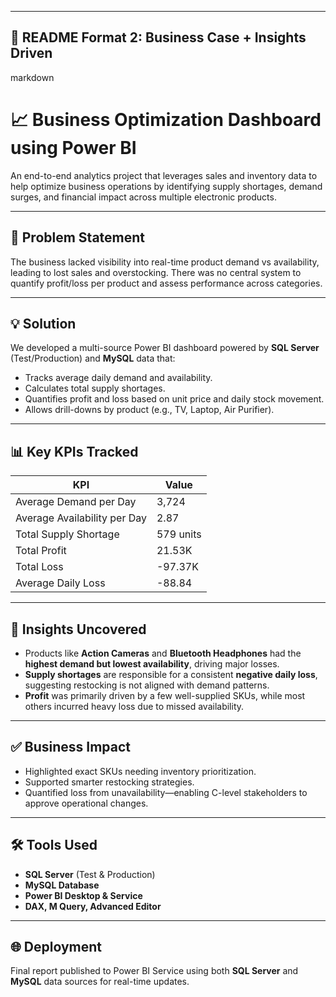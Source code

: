 
---

## 📄 README Format 2: **Business Case + Insights Driven**

markdown
# 📈 Business Optimization Dashboard using Power BI

An end-to-end analytics project that leverages sales and inventory data to help optimize business operations by identifying supply shortages, demand surges, and financial impact across multiple electronic products.

---

## 🧩 Problem Statement

The business lacked visibility into real-time product demand vs availability, leading to lost sales and overstocking. There was no central system to quantify profit/loss per product and assess performance across categories.

---

## 💡 Solution

We developed a multi-source Power BI dashboard powered by **SQL Server** (Test/Production) and **MySQL** data that:
- Tracks average daily demand and availability.
- Calculates total supply shortages.
- Quantifies profit and loss based on unit price and daily stock movement.
- Allows drill-downs by product (e.g., TV, Laptop, Air Purifier).

---

## 📊 Key KPIs Tracked

| KPI                        | Value     |
|----------------------------|-----------|
| Average Demand per Day     | 3,724     |
| Average Availability per Day | 2.87    |
| Total Supply Shortage      | 579 units |
| Total Profit               | 21.53K    |
| Total Loss                 | -97.37K   |
| Average Daily Loss         | -88.84    |

---

## 📍 Insights Uncovered

- Products like **Action Cameras** and **Bluetooth Headphones** had the **highest demand but lowest availability**, driving major losses.
- **Supply shortages** are responsible for a consistent **negative daily loss**, suggesting restocking is not aligned with demand patterns.
- **Profit** was primarily driven by a few well-supplied SKUs, while most others incurred heavy loss due to missed availability.

---

## ✅ Business Impact

- Highlighted exact SKUs needing inventory prioritization.
- Supported smarter restocking strategies.
- Quantified loss from unavailability—enabling C-level stakeholders to approve operational changes.

---

## 🛠 Tools Used

- **SQL Server** (Test & Production)
- **MySQL Database**
- **Power BI Desktop & Service**
- **DAX, M Query, Advanced Editor**

---

## 🌐 Deployment

Final report published to Power BI Service using both **SQL Server** and **MySQL** data sources for real-time updates.

